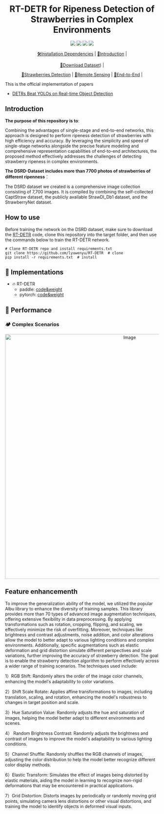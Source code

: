 


<h1 align="center">RT-DETR for Ripeness Detection of Strawberries in Complex Environments</h1>


<div align="center">



  ![](https://img.shields.io/badge/python-3.8.16-red)
  [![](https://img.shields.io/badge/pytorch-1.13.1-red)](https://pytorch.org/)
  [![](https://img.shields.io/badge/torchvision-0.14.1-red)](https://pypi.org/project/torchvision/)
  [![](https://img.shields.io/badge/RT-DETR-red)](https://github.com/lyuwenyu/RT-DETR)
  
  

  [🛠️Installation Dependencies](https://github.com/lyuwenyu/RT-DETR) |
  [🎤Introduction](https://github.com/lyuwenyu/RT-DETR) |
 
  [👀Download Dataset](https://github.com/lyuwenyu/RT-DETR )) |
  
  [🌊Strawberries Detection](https://github.com/lcurryh/orbital.github.io) |
  [🚀Remote Sensing](https://github.com/lcurryh/orbital.github.io) |
  [🤔End-to-End](https://github.com/lcurryh/orbital.github.io) |
 

</div>



This is the official implementation of papers 
- [DETRs Beat YOLOs on Real-time Object Detection](https://arxiv.org/abs/2304.08069)


## Introduction

**The purpose of this repository is to**:

Combining the advantages of single-stage and end-to-end networks, this approach is designed to perform ripeness detection of strawberries with high efficiency and accuracy. By leveraging the simplicity and speed of single-stage networks alongside the precise feature modeling and comprehensive representation capabilities of end-to-end architectures, the proposed method effectively addresses the challenges of detecting strawberry ripeness in complex environments.


**The DSRD-Dataset includes more than 7700 photos of strawberries of different ripenness**：

The DSRD dataset we created is a comprehensive image collection consisting of 7,700 images. It is compiled by combining the self-collected CaptStraw dataset, the publicly available StrawDI_Db1 dataset, and the StrawberryNet dataset. 

      

## How to use
Before training the network on the DSRD dataset, make sure to download the [RT-DETR](https://github.com/lyuwenyu/RT-DETR) code, clone this repository into the target folder, and then use the commands below to train the RT-DETR network.


```
# Clone RT-DETR repo and install requirements.txt
git clone https://github.com/lyuwenyu/RT-DETR  # clone
pip install -r requirements.txt  # install
```


## 📍 Implementations
- 🔥 RT-DETR 
  - paddle: [code&weight](./rtdetr_paddle)
  - pytorch: [code&weight](./rtdetr_pytorch)



## 🦄 Performance

### 🏕️ Complex Scenarios
<div style="text-align: center;">
  <a href="https://sm.ms/image/Q4rDLewmOipT8g1" target="_blank">
    <img src="https://s2.loli.net/2025/01/07/Q4rDLewmOipT8g1.jpg" width="800" alt="Image">
  </a>
</div>

## Feature enhancementh
To improve the generalization ability of the model, we utilized the popular Albu library to enhance the diversity of training samples. This library provides more than 70 types of advanced image augmentation techniques, offering extensive flexibility in data preprocessing. By applying transformations such as rotation, cropping, flipping, and scaling, we effectively minimize the risk of overfitting. Moreover, techniques like brightness and contrast adjustments, noise addition, and color alterations allow the model to better adapt to various lighting conditions and complex environments. Additionally, specific augmentations such as elastic deformation and grid distortion simulate different perspectives and scale variations, further improving the accuracy of strawberry detection. The goal is to enable the strawberry detection algorithm to perform effectively across a wider range of training scenarios. The techniques used include:

1）RGB Shift: Randomly alters the order of the image color channels, enhancing the model's adaptability to color variations.

2）Shift Scale Rotate: Applies affine transformations to images, including translation, scaling, and rotation, enhancing the model's robustness to changes in target position and scale.
	
3）Hue Saturation Value: Randomly adjusts the hue and saturation of images, helping the model better adapt to different environments and scenes.

4）	Random Brightness Contrast: Randomly adjusts the brightness and contrast of images to improve the model's adaptability to various lighting conditions.

5）Channel Shuffle: Randomly shuffles the RGB channels of images, adjusting the color distribution to help the model better recognize different color display methods.

6）Elastic Transform: Simulates the effect of images being distorted by elastic materials, aiding the model in learning to recognize non-rigid deformations that may be encountered in practical applications.

7）Grid Distortion: Distorts images by periodically or randomly moving grid points, simulating camera lens distortions or other visual distortions, and training the model to identify objects in deformed visual inputs.
